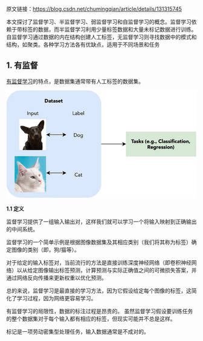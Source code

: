 原文链接：https://blog.csdn.net/chumingqian/article/details/131315745

本文探讨了监督学习、半监督学习、弱监督学习和自监督学习的概念。监督学习依赖于带标签的数据，而半监督学习利用少量标签数据和大量未标记数据进行训练。自监督学习通过数据的内在结构创建人工标签，无监督学习则寻找数据中的模式和结构，如聚类。各种学习方法各有优缺点，适用于不同场景和任务

## 1. 有监督

[有监督学习](https://so.csdn.net/so/search?q=%E6%9C%89%E7%9B%91%E7%9D%A3%E5%AD%A6%E4%B9%A0&spm=1001.2101.3001.7020)的特点，是数据集通常带有人工标签的数据集。

![enter image description here](https://github.com/xiaohuidu/AI/blob/master/images/196.png)


**1.1 定义**

监督学习提供了一组输入输出对，这样我们就可以学习一个将输入映射到正确输出的中间系统。

监督学习的一个简单示例是根据图像数据集及其相应类别（我们将其称为标签）确定图像的类别（即，狗/猫等）。

对于给定的输入标签对，当前流行的方法是直接训练深度神经网络（即卷积神经网络）以从给定图像输出标签预测，计算预测与实际正确值之间的可微损失答案，并通过网络反向传播来更新权重以优化预测。

总的来说，监督学习是最直接的学习方法，因为它假设给定每个图像的标签，这简化了学习过程，因为网络更容易学习。

有监督学习的局限性，数据的标注过程是昂贵的。
虽然监督学习假设要训练任务的整个数据集对于每个输入都有相应的标签，但现实可能并不总是这样。

标记是一项劳动密集型处理任务，输入数据通常是不成对的。

<!--stackedit_data:
eyJoaXN0b3J5IjpbNjQ5NDkxNTE0XX0=
-->